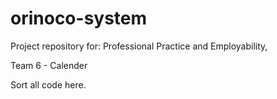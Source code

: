 # orinoco-system
Project repository for: Professional Practice and Employability, 

Team 6 - Calender 

Sort all code here.
